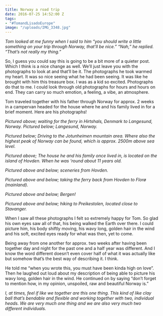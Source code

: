 ```yaml
---
title: Norway a road trip
date: 2016-07-25 14:52:00 Z
tags:
- "#TomandLisadoEurope"
image: "/uploads/IMG_3348.jpg"
---
```


*Tom looked at me funny when I said to him “you should write a little something on your trip through Norway, that’ll be nice.” “Nah,” he replied. “That’s not really my thing.”*

So, I guess you could say this is going to be a bit more of a quieter post. Which I think is a nice change as well. We’ll just leave you with the photographs to look at and that’ll be it. The photographs he took warmed my heart. It was so nice seeing what he had been seeing. It was like he brought with him this treasure box. I was as a kid so excited. Photographs do that to me. I could look through old photographs for hours and hours on end. They can carry so much emotion, a feeling, a vibe, an atmosphere.

Tom traveled together with his father through Norway for approx. 2 weeks in a campervan headed for the house where he and his family lived in for a brief moment. Here are his photographs!

*Pictured above; waiting for the ferry in Hirtshals, Denmark to Langesund, Norway. Pictured below; Langesund, Norway.*

*Pictured below; Driving to the Jotunheimen mountain area. Where also the highest peak of Norway can be found, which is approx. 2500m above sea level.*

*Pictured above; The house he and his family once lived in, is located on the island of Hovden. When he was ‘round about 11 years old.*

*Pictured above and below; sceneries from Hovden.*

*Pictured above and below; taking the ferry back from Hovden to Florø (mainland).*

*Pictured above and below; Bergen!*

*Pictured above and below; hiking to Preikestolen, located close to Stavanger.*

When I saw all these photographs I felt so extremely happy for Tom. So glad his own eyes saw all of that, his being walked the Earth over there. I could picture him, his body shiftly moving, his wavy long, golden hair in the wind and his soft, excited eyes ready for what was then, yet to come. 

Being away from one another for approx. two weeks after having been together day and night for the past one and a half year was different. And I know the word different doesn’t even cover half of what it was actually like but somehow that’s the best way of describing it. I think.

He told me “when you wrote this, you must have been kinda high on love”. Then he laughed out loud about my description of being able to picture his wavy long, golden hair in the wind. He continued on by saying “don’t forget to mention how, in my opinion, unspoiled, raw and beautiful Norway is.” 

*I, at times, feel if like we together are this one thing. This kind of like clay ball that’s bendable and flexible and working together with two, individual heads. We are very much one thing and we are also very much two different individuals.*